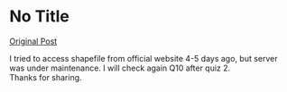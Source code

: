 # No Title

[Original Post](https://discourse.onlinedegree.iitm.ac.in/t/169283/25)

<p>I tried to access shapefile from official website 4-5 days ago, but server was under maintenance. I will check again Q10 after quiz 2.<br>
Thanks for sharing.</p>